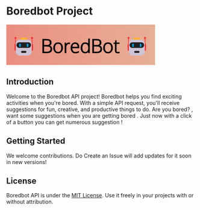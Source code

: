 # Boredbot Project

![Boredbot Logo](image/logo.png)

## Introduction

Welcome to the Boredbot API project! Boredbot helps you find exciting activities when you're bored. With a simple API request, you'll receive suggestions for fun, creative, and productive things to do.
Are you bored? , want some suggestions when you are getting bored . Just now with a click of a button you can get numerous suggestion !

## Getting Started

We welcome contributions. Do Create an Issue will add updates for it soon in new versions!

## License

Boredbot API is under the [MIT License](LICENSE). Use it freely in your projects with or without attribution.
